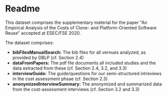 # Readme

This dataset comprises the supplementary material for the paper "An Empirical Analysis of the Costs of Clone- and Platform-Oriented Software Reuse" accepted at ESEC/FSE 2020.

The dataset comprises:

* **bibFilesManualSearch:** The bib files for all vernues analyzed, as provided by DBLP (cf. Section 2.4)
* **dataFromPapers:** The pdf file documents all included studies and the data extracted from these (cf. Section 2.4, 3.2, and 3.3)
* **interviewGuide:** The guide/questions for our semi-structured intreviews in the cost assessment phsae (cf. Section 2.3)
* **anonymizedInterviewSummary:** The anonymized and summarized data from the cost-assessment interviews (cf. Section 3.2 and 3.3)